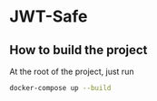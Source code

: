 # JWT-Safe
## How to build the project

At the root of the project, just run 

```bash
docker-compose up --build
```
